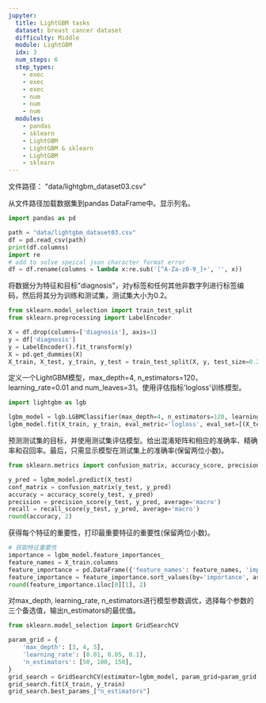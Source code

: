 ```yaml
---
jupyter:
  title: LightGBM tasks
  dataset: breast cancer dataset
  difficulty: Middle
  module: LightGBM
  idx: 3
  num_steps: 6
  step_types:
    - exec
    - exec
    - exec
    - num
    - num
    - num
  modules:
    - pandas
    - sklearn
    - LightGBM
    - LightGBM & sklearn
    - LightGBM 
    - sklearn
---
```


文件路径： "data/lightgbm_dataset03.csv"

从文件路径加载数据集到pandas DataFrame中。显示列名。

```python
import pandas as pd

path = "data/lightgbm_dataset03.csv"
df = pd.read_csv(path)
print(df.columns)
import re
# add to solve speical json character format error
df = df.rename(columns = lambda x:re.sub('[^A-Za-z0-9_]+', '', x))
```

将数据分为特征和目标"diagnosis"，对y标签和任何其他非数字列进行标签编码，然后将其分为训练和测试集，测试集大小为0.2。

```python
from sklearn.model_selection import train_test_split
from sklearn.preprocessing import LabelEncoder

X = df.drop(columns=['diagnosis'], axis=1)
y = df['diagnosis']
y = LabelEncoder().fit_transform(y)
X = pd.get_dummies(X)
X_train, X_test, y_train, y_test = train_test_split(X, y, test_size=0.2, random_state=42)
```

定义一个LightGBM模型，max_depth=4, n_estimators=120，learning_rate=0.01 and num_leaves=31。使用评估指标'logloss'训练模型。
```python
import lightgbm as lgb

lgbm_model = lgb.LGBMClassifier(max_depth=4, n_estimators=120, learning_rate=0.01, num_leaves=31)
lgbm_model.fit(X_train, y_train, eval_metric='logloss', eval_set=[(X_test, y_test)])
```

预测测试集的目标，并使用测试集评估模型。给出混淆矩阵和相应的准确率、精确率和召回率。最后，只需显示模型在测试集上的准确率(保留两位小数)。
```python
from sklearn.metrics import confusion_matrix, accuracy_score, precision_score, recall_score

y_pred = lgbm_model.predict(X_test)
conf_matrix = confusion_matrix(y_test, y_pred)
accuracy = accuracy_score(y_test, y_pred)
precision = precision_score(y_test, y_pred, average='macro')
recall = recall_score(y_test, y_pred, average='macro')
round(accuracy, 2)
```

获得每个特征的重要性，打印最重要特征的重要性(保留两位小数)。

```python
# 获取特征重要性
importance = lgbm_model.feature_importances_
feature_names = X_train.columns
feature_importance = pd.DataFrame({'feature_names': feature_names, 'importance': importance})
feature_importance = feature_importance.sort_values(by='importance', ascending=False)
round(feature_importance.iloc[0][1], 2)
```

对max_depth, learning_rate, n_estimators进行模型参数调优，选择每个参数的三个备选值，输出n_estimators的最优值。

```python
from sklearn.model_selection import GridSearchCV

param_grid = {
    'max_depth': [3, 4, 5],
    'learning_rate': [0.01, 0.05, 0.1],
    'n_estimators': [50, 100, 150],
}
grid_search = GridSearchCV(estimator=lgbm_model, param_grid=param_grid, scoring='accuracy', cv=3, verbose=1)
grid_search.fit(X_train, y_train)
grid_search.best_params_["n_estimators"]
```